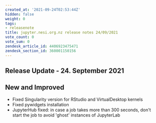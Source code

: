 ```yaml
---
created_at: '2021-09-24T02:53:44Z'
hidden: false
weight: 0
tags:
- releasenote
title: jupyter.nesi.org.nz release notes 24/09/2021
vote_count: 0
vote_sum: 0
zendesk_article_id: 4406923475471
zendesk_section_id: 360001150156
---
```



## Release Update - 24. September 2021

## New and Improved

- Fixed Singularity version for RStudio and VirtualDesktop kernels
- Fixed pywidgets installation
- JupyterHub fixed: in case a job takes more than 300 seconds, don't
    start the job to avoid 'ghost' instances of JupyterLab
